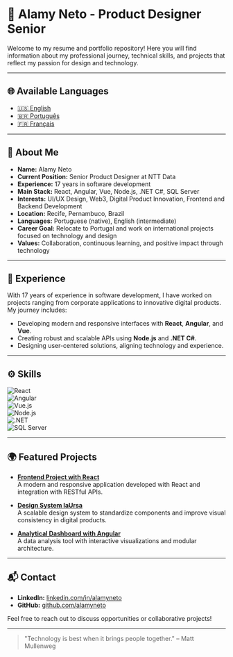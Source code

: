 # 💼 Alamy Neto - Product Designer Senior

Welcome to my resume and portfolio repository! Here you will find information about my professional journey, technical skills, and projects that reflect my passion for design and technology.

---

## 🌐 Available Languages

- [🇺🇸 English](README.md)
- [🇧🇷 Português](README.pt.md)
- [🇫🇷 Français](README.fr.md)

---

## 📄 About Me

- **Name:** Alamy Neto  
- **Current Position:** Senior Product Designer at NTT Data  
- **Experience:** 17 years in software development  
- **Main Stack:** React, Angular, Vue, Node.js, .NET C#, SQL Server  
- **Interests:** UI/UX Design, Web3, Digital Product Innovation, Frontend and Backend Development  
- **Location:** Recife, Pernambuco, Brazil  
- **Languages:** Portuguese (native), English (intermediate)  
- **Career Goal:** Relocate to Portugal and work on international projects focused on technology and design  
- **Values:** Collaboration, continuous learning, and positive impact through technology  

---

## 🧩 Experience

With 17 years of experience in software development, I have worked on projects ranging from corporate applications to innovative digital products. My journey includes:

- Developing modern and responsive interfaces with **React**, **Angular**, and **Vue**.
- Creating robust and scalable APIs using **Node.js** and **.NET C#**.
- Designing user-centered solutions, aligning technology and experience.

---

## ⚙️ Skills

![React](https://img.shields.io/badge/React-61DAFB?style=for-the-badge&logo=react&logoColor=white)  
![Angular](https://img.shields.io/badge/Angular-DD0031?style=for-the-badge&logo=angular&logoColor=white)  
![Vue.js](https://img.shields.io/badge/Vue.js-4FC08D?style=for-the-badge&logo=vue.js&logoColor=white)  
![Node.js](https://img.shields.io/badge/Node.js-339933?style=for-the-badge&logo=nodedotjs&logoColor=white)  
![.NET](https://img.shields.io/badge/.NET-512BD4?style=for-the-badge&logo=dotnet&logoColor=white)  
![SQL Server](https://img.shields.io/badge/SQL%20Server-CC2927?style=for-the-badge&logo=microsoftsqlserver&logoColor=white)  

---

## 🌍 Featured Projects

- [**Frontend Project with React**](#)  
  A modern and responsive application developed with React and integration with RESTful APIs.

- [**Design System laUrsa**](#)  
  A scalable design system to standardize components and improve visual consistency in digital products.

- [**Analytical Dashboard with Angular**](#)  
  A data analysis tool with interactive visualizations and modular architecture.

---

## 📬 Contact

- **LinkedIn:** [linkedin.com/in/alamyneto](https://www.linkedin.com/in/alamyneto)  
- **GitHub:** [github.com/alamyneto](https://github.com/alamyneto)  

Feel free to reach out to discuss opportunities or collaborative projects!

---

> "Technology is best when it brings people together." – Matt Mullenweg
